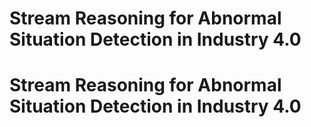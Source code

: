 # Stream Reasoning for Abnormal Situation Detection in Industry 4.0
# Stream Reasoning for Abnormal Situation Detection in Industry 4.0